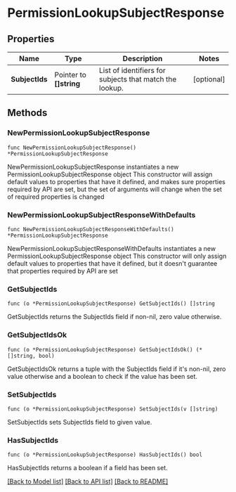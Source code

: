 # PermissionLookupSubjectResponse

## Properties

Name | Type | Description | Notes
------------ | ------------- | ------------- | -------------
**SubjectIds** | Pointer to **[]string** | List of identifiers for subjects that match the lookup. | [optional] 

## Methods

### NewPermissionLookupSubjectResponse

`func NewPermissionLookupSubjectResponse() *PermissionLookupSubjectResponse`

NewPermissionLookupSubjectResponse instantiates a new PermissionLookupSubjectResponse object
This constructor will assign default values to properties that have it defined,
and makes sure properties required by API are set, but the set of arguments
will change when the set of required properties is changed

### NewPermissionLookupSubjectResponseWithDefaults

`func NewPermissionLookupSubjectResponseWithDefaults() *PermissionLookupSubjectResponse`

NewPermissionLookupSubjectResponseWithDefaults instantiates a new PermissionLookupSubjectResponse object
This constructor will only assign default values to properties that have it defined,
but it doesn't guarantee that properties required by API are set

### GetSubjectIds

`func (o *PermissionLookupSubjectResponse) GetSubjectIds() []string`

GetSubjectIds returns the SubjectIds field if non-nil, zero value otherwise.

### GetSubjectIdsOk

`func (o *PermissionLookupSubjectResponse) GetSubjectIdsOk() (*[]string, bool)`

GetSubjectIdsOk returns a tuple with the SubjectIds field if it's non-nil, zero value otherwise
and a boolean to check if the value has been set.

### SetSubjectIds

`func (o *PermissionLookupSubjectResponse) SetSubjectIds(v []string)`

SetSubjectIds sets SubjectIds field to given value.

### HasSubjectIds

`func (o *PermissionLookupSubjectResponse) HasSubjectIds() bool`

HasSubjectIds returns a boolean if a field has been set.


[[Back to Model list]](../README.md#documentation-for-models) [[Back to API list]](../README.md#documentation-for-api-endpoints) [[Back to README]](../README.md)


